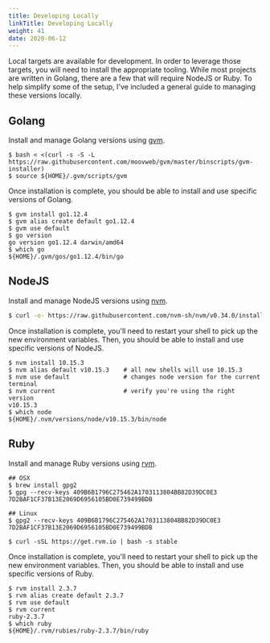 ```yaml
---
title: Developing Locally
linkTitle: Developing Locally
weight: 41
date: 2020-06-12
---
```


Local targets are available for development.
In order to leverage those targets, you will need to install the appropriate tooling.
While most projects are written in Golang, there are a few that will require NodeJS or Ruby.
To help simplify some of the setup, I've included a general guide to managing these versions locally.

## Golang

Install and manage Golang versions using [gvm](https://github.com/moovweb/gvm).

```
$ bash < <(curl -s -S -L https://raw.githubusercontent.com/moovweb/gvm/master/binscripts/gvm-installer)
$ source ${HOME}/.gvm/scripts/gvm
```

Once installation is complete, you should be able to install and use specific versions of Golang.

```
$ gvm install go1.12.4
$ gvm alias create default go1.12.4
$ gvm use default
$ go version
go version go1.12.4 darwin/amd64
$ which go
${HOME}/.gvm/gos/go1.12.4/bin/go
```

## NodeJS

Install and manage NodeJS versions using [nvm](https://github.com/nvm-sh/nvm).

```sh
$ curl -o- https://raw.githubusercontent.com/nvm-sh/nvm/v0.34.0/install.sh | bash
```

Once installation is complete, you'll need to restart your shell to pick up the new environment variables.
Then, you should be able to install and use specific versions of NodeJS.

```
$ nvm install 10.15.3
$ nvm alias default v10.15.3    # all new shells will use 10.15.3
$ nvm use default               # changes node version for the current terminal
$ nvm current                   # verify you're using the right version
v10.15.3
$ which node
${HOME}/.nvm/versions/node/v10.15.3/bin/node
```

## Ruby

Install and manage Ruby versions using [rvm](https://rvm.io/).

```
## OSX
$ brew install gpg2
$ gpg --recv-keys 409B6B1796C275462A1703113804BB82D39DC0E3 7D2BAF1CF37B13E2069D6956105BD0E739499BDB

## Linux
$ gpg2 --recv-keys 409B6B1796C275462A1703113804BB82D39DC0E3 7D2BAF1CF37B13E2069D6956105BD0E739499BDB

$ curl -sSL https://get.rvm.io | bash -s stable
```

Once installation is complete, you'll need to restart your shell to pick up the new environment variables.
Then, you should be able to install and use specific versions of Ruby.

```
$ rvm install 2.3.7
$ rvm alias create default 2.3.7
$ rvm use default
$ rvm current
ruby-2.3.7
$ which ruby
${HOME}/.rvm/rubies/ruby-2.3.7/bin/ruby
```
